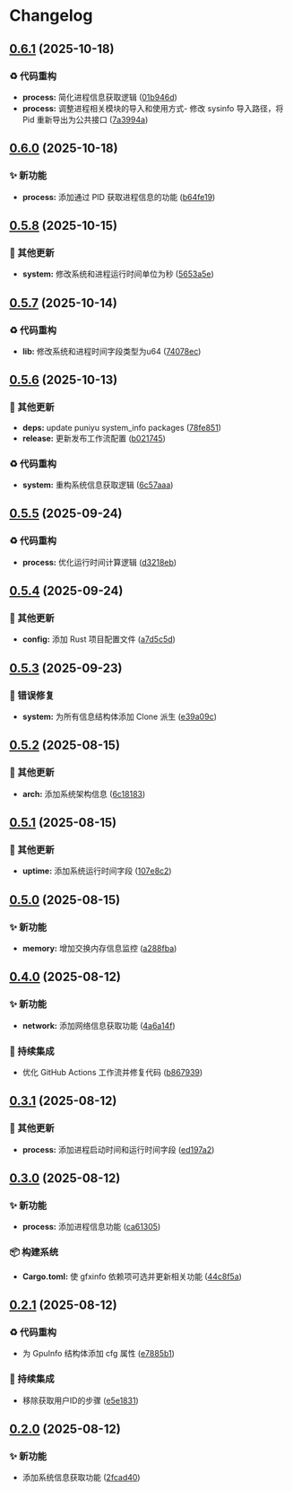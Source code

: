 # Changelog

## [0.6.1](https://github.com/puniyu/system-info/compare/v0.6.0...v0.6.1) (2025-10-18)


### ♻️ 代码重构

* **process:** 简化进程信息获取逻辑 ([01b946d](https://github.com/puniyu/system-info/commit/01b946dcb6dce59ffee7f11c70c21db73df36cd9))
* **process:** 调整进程相关模块的导入和使用方式- 修改 sysinfo 导入路径，将 Pid 重新导出为公共接口 ([7a3994a](https://github.com/puniyu/system-info/commit/7a3994a99a61519f1e6e3220229a7fdbca8deb6d))

## [0.6.0](https://github.com/puniyu/system-info/compare/v0.5.8...v0.6.0) (2025-10-18)


### ✨ 新功能

* **process:** 添加通过 PID 获取进程信息的功能 ([b64fe19](https://github.com/puniyu/system-info/commit/b64fe198f45050882fb8c02df0232ab3e7fc6b2a))

## [0.5.8](https://github.com/puniyu/system-info/compare/v0.5.7...v0.5.8) (2025-10-15)


### 🔧 其他更新

* **system:** 修改系统和进程运行时间单位为秒 ([5653a5e](https://github.com/puniyu/system-info/commit/5653a5ee74b692a57077ad7728b6176fd1c9c8cb))

## [0.5.7](https://github.com/puniyu/system-info/compare/v0.5.6...v0.5.7) (2025-10-14)


### ♻️ 代码重构

* **lib:** 修改系统和进程时间字段类型为u64 ([74078ec](https://github.com/puniyu/system-info/commit/74078ec1d84353fd9aab846e062b171f3f2247a1))

## [0.5.6](https://github.com/puniyu/system-info/compare/v0.5.5...v0.5.6) (2025-10-13)


### 🔧 其他更新

* **deps:** update puniyu system_info packages ([78fe851](https://github.com/puniyu/system-info/commit/78fe851fccec30a2d7b12df382a849bc1c910497))
* **release:** 更新发布工作流配置 ([b021745](https://github.com/puniyu/system-info/commit/b0217457e01b14cc6dc37202e8598642f071cf18))


### ♻️ 代码重构

* **system:** 重构系统信息获取逻辑 ([6c57aaa](https://github.com/puniyu/system-info/commit/6c57aaabb9662f2020cb9d3e97ab1f73282a5cc3))

## [0.5.5](https://github.com/Puniyu/system-info/compare/v0.5.4...v0.5.5) (2025-09-24)


### ♻️ 代码重构

* **process:** 优化运行时间计算逻辑 ([d3218eb](https://github.com/Puniyu/system-info/commit/d3218ebbedded369095b509a32018515c2263281))

## [0.5.4](https://github.com/Puniyu/system-info/compare/v0.5.3...v0.5.4) (2025-09-24)


### 🔧 其他更新

* **config:** 添加 Rust 项目配置文件 ([a7d5c5d](https://github.com/Puniyu/system-info/commit/a7d5c5df90dd3120b023009d4875842cd8098daf))

## [0.5.3](https://github.com/Puniyu/system-info/compare/v0.5.2...v0.5.3) (2025-09-23)


### 🐛 错误修复

* **system:** 为所有信息结构体添加 Clone 派生 ([e39a09c](https://github.com/Puniyu/system-info/commit/e39a09c85b438dd76859f6cc9042238e4f7f5bcd))

## [0.5.2](https://github.com/Puniyu/system_info/compare/v0.5.1...v0.5.2) (2025-08-15)


### 🔧 其他更新

* **arch:** 添加系统架构信息 ([6c18183](https://github.com/Puniyu/system_info/commit/6c18183c360fbc65b02df141d3f1a7fe67d7dfc2))

## [0.5.1](https://github.com/Puniyu/system_info/compare/v0.5.0...v0.5.1) (2025-08-15)


### 🔧 其他更新

* **uptime:** 添加系统运行时间字段 ([107e8c2](https://github.com/Puniyu/system_info/commit/107e8c25781dd4561fa0182ad8497b0f3ec395d9))

## [0.5.0](https://github.com/Puniyu/system_info/compare/v0.4.0...v0.5.0) (2025-08-15)


### ✨ 新功能

* **memory:** 增加交换内存信息监控 ([a288fba](https://github.com/Puniyu/system_info/commit/a288fba8423d17df2f9dc00a087a959e9643b339))

## [0.4.0](https://github.com/Puniyu/system_info/compare/v0.3.1...v0.4.0) (2025-08-12)


### ✨ 新功能

* **network:** 添加网络信息获取功能 ([4a6a14f](https://github.com/Puniyu/system_info/commit/4a6a14ff8ec61238a6f5e9a97afe4459e1b53550))


### 🎡 持续集成

* 优化 GitHub Actions 工作流并修复代码 ([b867939](https://github.com/Puniyu/system_info/commit/b8679399454c57c6021f86fe144d1f86a4cfde44))

## [0.3.1](https://github.com/Puniyu/system_info/compare/v0.3.0...v0.3.1) (2025-08-12)


### 🔧 其他更新

* **process:** 添加进程启动时间和运行时间字段 ([ed197a2](https://github.com/Puniyu/system_info/commit/ed197a25c24117d491eb8ce054b1760f1f0561ab))

## [0.3.0](https://github.com/Puniyu/system_info/compare/v0.2.1...v0.3.0) (2025-08-12)


### ✨ 新功能

* **process:** 添加进程信息功能 ([ca61305](https://github.com/Puniyu/system_info/commit/ca6130544341e1ad1110d8d4bc3e7c565f5d2f3e))


### 📦️ 构建系统

* **Cargo.toml:** 使 gfxinfo 依赖项可选并更新相关功能 ([44c8f5a](https://github.com/Puniyu/system_info/commit/44c8f5a02b761bb37e2aead36e6f3634933f7c9e))

## [0.2.1](https://github.com/Puniyu/system_info/compare/v0.2.0...v0.2.1) (2025-08-12)


### ♻️ 代码重构

* 为 GpuInfo 结构体添加 cfg 属性 ([e7885b1](https://github.com/Puniyu/system_info/commit/e7885b1e87cc402c84d28e93bd5196345e844b6a))


### 🎡 持续集成

* 移除获取用户ID的步骤 ([e5e1831](https://github.com/Puniyu/system_info/commit/e5e1831565c4b276fb04987ee972a3bc7d05418c))

## [0.2.0](https://github.com/Puniyu/system_info/compare/v0.1.0...v0.2.0) (2025-08-12)


### ✨ 新功能

* 添加系统信息获取功能 ([2fcad40](https://github.com/Puniyu/system_info/commit/2fcad40b77b098601c62784985c0670758990c84))
